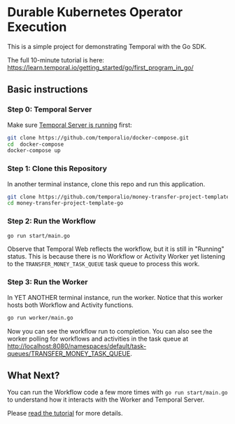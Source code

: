 # Durable Kubernetes Operator Execution

This is a simple project for demonstrating Temporal with the Go SDK.

The full 10-minute tutorial is here: https://learn.temporal.io/getting_started/go/first_program_in_go/

## Basic instructions

### Step 0: Temporal Server

Make sure [Temporal Server is running](https://docs.temporal.io/docs/server/quick-install/) first:

```bash
git clone https://github.com/temporalio/docker-compose.git
cd  docker-compose
docker-compose up
```

### Step 1: Clone this Repository

In another terminal instance, clone this repo and run this application.

```bash
git clone https://github.com/temporalio/money-transfer-project-template-go
cd money-transfer-project-template-go
```

### Step 2: Run the Workflow

```bash
go run start/main.go
```

Observe that Temporal Web reflects the workflow, but it is still in "Running" status. This is because there is no Workflow or Activity Worker yet listening to the `TRANSFER_MONEY_TASK_QUEUE` task queue to process this work.

### Step 3: Run the Worker

In YET ANOTHER terminal instance, run the worker. Notice that this worker hosts both Workflow and Activity functions.

```bash
go run worker/main.go
```

Now you can see the workflow run to completion. You can also see the worker polling for workflows and activities in the task queue at [http://localhost:8080/namespaces/default/task-queues/TRANSFER_MONEY_TASK_QUEUE](http://localhost:8080/namespaces/default/task-queues/TRANSFER_MONEY_TASK_QUEUE).

## What Next?

You can run the Workflow code a few more times with `go run start/main.go` to understand how it interacts with the Worker and Temporal Server.

Please [read the tutorial](https://learn.temporal.io/getting_started/go/first_program_in_go/) for more details.
